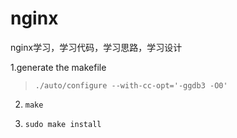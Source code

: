 nginx
=====

nginx学习，学习代码，学习思路，学习设计

1.generate the makefile

> `./auto/configure --with-cc-opt='-ggdb3 -O0'`

2. `make`

3. `sudo make install`

